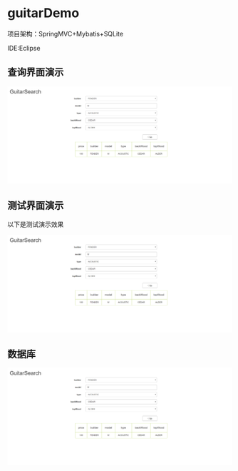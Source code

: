 # guitarDemo

项目架构：SpringMVC+Mybatis+SQLite

IDE:Eclipse

## 查询界面演示

![界面](http://github.com/cumtyrj/Guitar/raw/master/images/1.png)


## 测试界面演示
以下是测试演示效果

![界面](http://github.com/cumtyrj/Guitar/raw/master/images/1.png)
## 数据库

![界面](http://github.com/cumtyrj/Guitar/raw/master/images/1.png)
